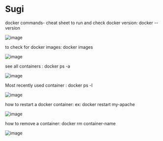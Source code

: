 # Sugi
docker commands- cheat sheet
to run and check docker version: docker --version

![image](https://user-images.githubusercontent.com/97328875/163902655-8c1e885e-9b8e-4644-b665-3e5ede4debd6.png)

to check for docker images: docker images

![image](https://user-images.githubusercontent.com/97328875/163902755-1b7487ff-4238-48be-a070-9ad615b6a8ca.png)

see all containers : docker ps -a

![image](https://user-images.githubusercontent.com/97328875/163903456-602d022a-c3c7-48ea-81c5-8d100dba7482.png)

Most recently used container : docker ps -l

![image](https://user-images.githubusercontent.com/97328875/163916628-86f85965-f8ac-49e5-818b-893460050687.png)

how to restart a docker container: ex: docker restart my-apache

![image](https://user-images.githubusercontent.com/97328875/163905078-da16509c-ef53-45e1-970e-6e81f833a16f.png)

how to remove a container: docker rm container-name

![image](https://user-images.githubusercontent.com/97328875/163915750-f9b54be3-5070-4725-82ce-af7f38620031.png)




